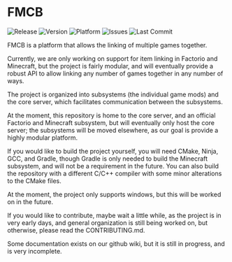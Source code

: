 # FMCB <!-- Logo replaces this line -->
![Release](https://img.shields.io/github/v/release/Josh194/FMCB)
![Version](https://img.shields.io/badge/dynamic/json?label=version&prefix=v&query=version&url=https%3A%2F%2Fraw.githubusercontent.com%2FJosh194%2FFMCB%2Fdevelop%2Finfo.json)
![Platform](https://img.shields.io/badge/platform-win--32%20%7C%20win--64-lightgrey)
![Issues](https://img.shields.io/github/issues/Josh194/FMCB)
![Last Commit](https://img.shields.io/github/last-commit/Josh194/FMCB)
<!-- Add downloads badge later -->

FMCB is a platform that allows the linking of multiple games together.

Currently, we are only working on support for item linking in Factorio and Minecraft, but the project is fairly modular, and will eventually provide a robust API to allow linking any number of games together in any number of ways.

The project is organized into subsystems (the individual game mods) and the core server, which facilitates communication between the subsystems.

At the moment, this repository is home to the core server, and an official Factorio and Minecraft subsystem, but will eventually only host the core server; the subsystems will be moved elsewhere, as our goal is provide a highly modular platform.

If you would like to build the project yourself, you will need CMake, Ninja, GCC, and Gradle, though Gradle is only needed to build the Minecraft subsystem, and will not be a requirement in the future. You can also build the repository with a different C/C++ compiler with some minor alterations to the CMake files.

At the moment, the project only supports windows, but this will be worked on in the future.

If you would like to contribute, maybe wait a little while, as the project is in very early days, and general organization is still being worked on, but otherwise, please read the CONTRIBUTING.md.

Some documentation exists on our github wiki, but it is still in progress, and is very incomplete.
